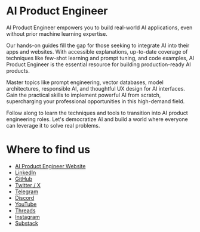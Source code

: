 # AI Product Engineer
AI Product Engineer empowers you to build real-world AI applications, even without prior machine learning expertise.

Our hands-on guides fill the gap for those seeking to integrate AI into their apps and websites. With accessible explanations, up-to-date coverage of techniques like few-shot learning and prompt tuning, and code examples, AI Product Engineer is the essential resource for building production-ready AI products.

Master topics like prompt engineering, vector databases, model architectures, responsible AI, and thoughtful UX design for AI interfaces. Gain the practical skills to implement powerful AI from scratch, supercharging your professional opportunities in this high-demand field.

Follow along to learn the techniques and tools to transition into AI product engineering roles. Let's democratize AI and build a world where everyone can leverage it to solve real problems.

# Where to find us
* [AI Product Engineer Website](https://aip.engineer)
* [LinkedIn](https://linkedin.com/company/aipengineer)
* [GitHub](https://github.com/aipengineer)
* [Twitter / X](https://twitter.com/aipengineer)
* [Telegram](https://t.me/aipengineer)
* [Discord](https://discord.gg/t7rGa5vSsW)
* [YouTube](https://www.youtube.com/@aipengineer)
* [Threads](https://www.threads.net/@aipengineer)
* [Instagram](https://www.instagram.com/aipengineer)
* [Substack](http://aipengineer.substack.com)


